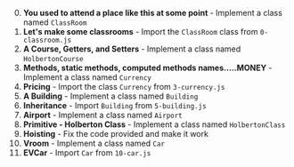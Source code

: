 0. **You used to attend a place like this at some point** - Implement a class named `ClassRoom`
1. **Let's make some classrooms** - Import the `ClassRoom` class from `0-classroom.js`
2. **A Course, Getters, and Setters** - Implement a class named `HolbertonCourse`
3. **Methods, static methods, computed methods names.....MONEY** - Implement a class named `Currency`
4. **Pricing** - Import the class `Currency` from `3-currency.js`
5. **A Building** - Implement a class named `Building`
6. **Inheritance** - Import `Building` from `5-building.js`
7. **Airport** - Implement a class named `Airport`
8. **Primitive - Holberton Class** - Implement a class named `HolbertonClass`
9. **Hoisting** - Fix the code provided and make it work
10. **Vroom** - Implement a class named `Car`
11. **EVCar** - Import `Car` from `10-car.js`
